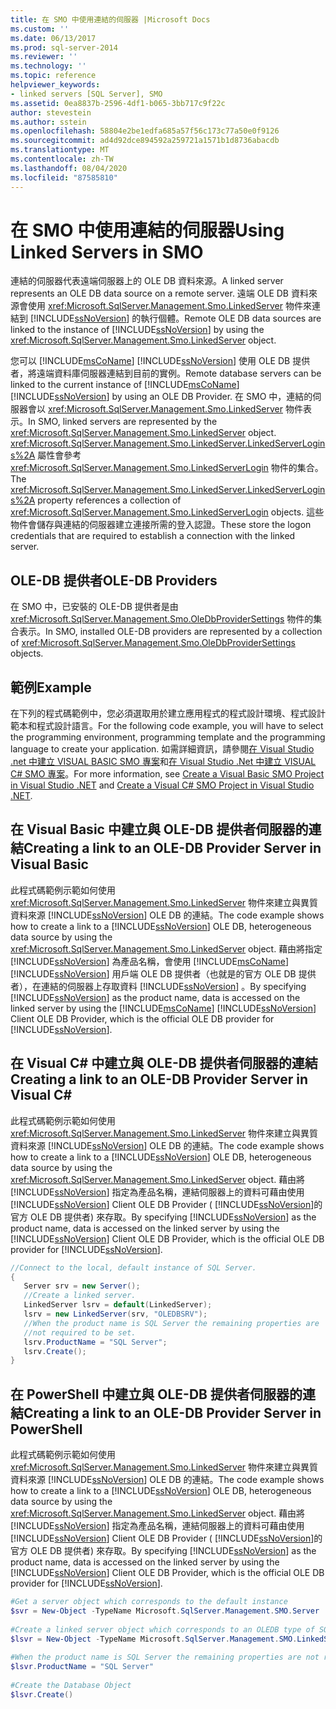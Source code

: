 ```yaml
---
title: 在 SMO 中使用連結的伺服器 |Microsoft Docs
ms.custom: ''
ms.date: 06/13/2017
ms.prod: sql-server-2014
ms.reviewer: ''
ms.technology: ''
ms.topic: reference
helpviewer_keywords:
- linked servers [SQL Server], SMO
ms.assetid: 0ea8837b-2596-4df1-b065-3bb717c9f22c
author: stevestein
ms.author: sstein
ms.openlocfilehash: 58804e2be1edfa685a57f56c173c77a50e0f9126
ms.sourcegitcommit: ad4d92dce894592a259721a1571b1d8736abacdb
ms.translationtype: MT
ms.contentlocale: zh-TW
ms.lasthandoff: 08/04/2020
ms.locfileid: "87585810"
---
```

# <a name="using-linked-servers-in-smo"></a><span data-ttu-id="a7f5d-102">在 SMO 中使用連結的伺服器</span><span class="sxs-lookup"><span data-stu-id="a7f5d-102">Using Linked Servers in SMO</span></span>
  <span data-ttu-id="a7f5d-103">連結的伺服器代表遠端伺服器上的 OLE DB 資料來源。</span><span class="sxs-lookup"><span data-stu-id="a7f5d-103">A linked server represents an OLE DB data source on a remote server.</span></span> <span data-ttu-id="a7f5d-104">遠端 OLE DB 資料來源會使用 <xref:Microsoft.SqlServer.Management.Smo.LinkedServer> 物件來連結到 [!INCLUDE[ssNoVersion](../../../includes/ssnoversion-md.md)] 的執行個體。</span><span class="sxs-lookup"><span data-stu-id="a7f5d-104">Remote OLE DB data sources are linked to the instance of [!INCLUDE[ssNoVersion](../../../includes/ssnoversion-md.md)] by using the <xref:Microsoft.SqlServer.Management.Smo.LinkedServer> object.</span></span>  
  
 <span data-ttu-id="a7f5d-105">您可以 [!INCLUDE[msCoName](../../../includes/msconame-md.md)] [!INCLUDE[ssNoVersion](../../../includes/ssnoversion-md.md)] 使用 OLE DB 提供者，將遠端資料庫伺服器連結到目前的實例。</span><span class="sxs-lookup"><span data-stu-id="a7f5d-105">Remote database servers can be linked to the current instance of [!INCLUDE[msCoName](../../../includes/msconame-md.md)] [!INCLUDE[ssNoVersion](../../../includes/ssnoversion-md.md)] by using an OLE DB Provider.</span></span> <span data-ttu-id="a7f5d-106">在 SMO 中，連結的伺服器會以 <xref:Microsoft.SqlServer.Management.Smo.LinkedServer> 物件表示。</span><span class="sxs-lookup"><span data-stu-id="a7f5d-106">In SMO, linked servers are represented by the <xref:Microsoft.SqlServer.Management.Smo.LinkedServer> object.</span></span> <span data-ttu-id="a7f5d-107"><xref:Microsoft.SqlServer.Management.Smo.LinkedServer.LinkedServerLogins%2A> 屬性會參考 <xref:Microsoft.SqlServer.Management.Smo.LinkedServerLogin> 物件的集合。</span><span class="sxs-lookup"><span data-stu-id="a7f5d-107">The <xref:Microsoft.SqlServer.Management.Smo.LinkedServer.LinkedServerLogins%2A> property references a collection of <xref:Microsoft.SqlServer.Management.Smo.LinkedServerLogin> objects.</span></span> <span data-ttu-id="a7f5d-108">這些物件會儲存與連結的伺服器建立連接所需的登入認證。</span><span class="sxs-lookup"><span data-stu-id="a7f5d-108">These store the logon credentials that are required to establish a connection with the linked server.</span></span>  
  
## <a name="ole-db-providers"></a><span data-ttu-id="a7f5d-109">OLE-DB 提供者</span><span class="sxs-lookup"><span data-stu-id="a7f5d-109">OLE-DB Providers</span></span>  
 <span data-ttu-id="a7f5d-110">在 SMO 中，已安裝的 OLE-DB 提供者是由 <xref:Microsoft.SqlServer.Management.Smo.OleDbProviderSettings> 物件的集合表示。</span><span class="sxs-lookup"><span data-stu-id="a7f5d-110">In SMO, installed OLE-DB providers are represented by a collection of <xref:Microsoft.SqlServer.Management.Smo.OleDbProviderSettings> objects.</span></span>  
  
## <a name="example"></a><span data-ttu-id="a7f5d-111">範例</span><span class="sxs-lookup"><span data-stu-id="a7f5d-111">Example</span></span>  
 <span data-ttu-id="a7f5d-112">在下列的程式碼範例中，您必須選取用於建立應用程式的程式設計環境、程式設計範本和程式設計語言。</span><span class="sxs-lookup"><span data-stu-id="a7f5d-112">For the following code example, you will have to select the programming environment, programming template and the programming language to create your application.</span></span> <span data-ttu-id="a7f5d-113">如需詳細資訊，請參閱[在 Visual Studio .net 中建立 VISUAL BASIC SMO 專案](../../../database-engine/dev-guide/create-a-visual-basic-smo-project-in-visual-studio-net.md)和[在 Visual Studio .Net 中建立 VISUAL C&#35; SMO 專案](../how-to-create-a-visual-csharp-smo-project-in-visual-studio-net.md)。</span><span class="sxs-lookup"><span data-stu-id="a7f5d-113">For more information, see [Create a Visual Basic SMO Project in Visual Studio .NET](../../../database-engine/dev-guide/create-a-visual-basic-smo-project-in-visual-studio-net.md) and [Create a Visual C&#35; SMO Project in Visual Studio .NET](../how-to-create-a-visual-csharp-smo-project-in-visual-studio-net.md).</span></span>  
  
## <a name="creating-a-link-to-an-ole-db-provider-server-in-visual-basic"></a><span data-ttu-id="a7f5d-114">在 Visual Basic 中建立與 OLE-DB 提供者伺服器的連結</span><span class="sxs-lookup"><span data-stu-id="a7f5d-114">Creating a link to an OLE-DB Provider Server in Visual Basic</span></span>  
 <span data-ttu-id="a7f5d-115">此程式碼範例示範如何使用 <xref:Microsoft.SqlServer.Management.Smo.LinkedServer> 物件來建立與異質資料來源 [!INCLUDE[ssNoVersion](../../../includes/ssnoversion-md.md)] OLE DB 的連結。</span><span class="sxs-lookup"><span data-stu-id="a7f5d-115">The code example shows how to create a link to a [!INCLUDE[ssNoVersion](../../../includes/ssnoversion-md.md)] OLE DB, heterogeneous data source by using the <xref:Microsoft.SqlServer.Management.Smo.LinkedServer> object.</span></span> <span data-ttu-id="a7f5d-116">藉由將指定 [!INCLUDE[ssNoVersion](../../../includes/ssnoversion-md.md)] 為產品名稱，會使用 [!INCLUDE[msCoName](../../../includes/msconame-md.md)] [!INCLUDE[ssNoVersion](../../../includes/ssnoversion-md.md)] 用戶端 OLE DB 提供者（也就是的官方 OLE DB 提供者），在連結的伺服器上存取資料 [!INCLUDE[ssNoVersion](../../../includes/ssnoversion-md.md)] 。</span><span class="sxs-lookup"><span data-stu-id="a7f5d-116">By specifying [!INCLUDE[ssNoVersion](../../../includes/ssnoversion-md.md)] as the product name, data is accessed on the linked server by using the [!INCLUDE[msCoName](../../../includes/msconame-md.md)] [!INCLUDE[ssNoVersion](../../../includes/ssnoversion-md.md)] Client OLE DB Provider, which is the official OLE DB provider for [!INCLUDE[ssNoVersion](../../../includes/ssnoversion-md.md)].</span></span>  
  
<!-- TODO: review snippet reference  [!CODE [SMO How to#SMO_VBLinkedServers1](SMO How to#SMO_VBLinkedServers1)]  -->  
  
## <a name="creating-a-link-to-an-ole-db-provider-server-in-visual-c"></a><span data-ttu-id="a7f5d-117">在 Visual C# 中建立與 OLE-DB 提供者伺服器的連結</span><span class="sxs-lookup"><span data-stu-id="a7f5d-117">Creating a link to an OLE-DB Provider Server in Visual C#</span></span>  
 <span data-ttu-id="a7f5d-118">此程式碼範例示範如何使用 <xref:Microsoft.SqlServer.Management.Smo.LinkedServer> 物件來建立與異質資料來源 [!INCLUDE[ssNoVersion](../../../includes/ssnoversion-md.md)] OLE DB 的連結。</span><span class="sxs-lookup"><span data-stu-id="a7f5d-118">The code example shows how to create a link to a [!INCLUDE[ssNoVersion](../../../includes/ssnoversion-md.md)] OLE DB, heterogeneous data source by using the <xref:Microsoft.SqlServer.Management.Smo.LinkedServer> object.</span></span> <span data-ttu-id="a7f5d-119">藉由將 [!INCLUDE[ssNoVersion](../../../includes/ssnoversion-md.md)] 指定為產品名稱，連結伺服器上的資料可藉由使用 [!INCLUDE[ssNoVersion](../../../includes/ssnoversion-md.md)] Client OLE DB Provider ( [!INCLUDE[ssNoVersion](../../../includes/ssnoversion-md.md)]的官方 OLE DB 提供者) 來存取。</span><span class="sxs-lookup"><span data-stu-id="a7f5d-119">By specifying [!INCLUDE[ssNoVersion](../../../includes/ssnoversion-md.md)] as the product name, data is accessed on the linked server by using the [!INCLUDE[ssNoVersion](../../../includes/ssnoversion-md.md)] Client OLE DB Provider, which is the official OLE DB provider for [!INCLUDE[ssNoVersion](../../../includes/ssnoversion-md.md)].</span></span>  
  
```csharp
//Connect to the local, default instance of SQL Server.   
{   
   Server srv = new Server();   
   //Create a linked server.   
   LinkedServer lsrv = default(LinkedServer);   
   lsrv = new LinkedServer(srv, "OLEDBSRV");   
   //When the product name is SQL Server the remaining properties are   
   //not required to be set.   
   lsrv.ProductName = "SQL Server";   
   lsrv.Create();   
}   
```  
  
## <a name="creating-a-link-to-an-ole-db-provider-server-in-powershell"></a><span data-ttu-id="a7f5d-120">在 PowerShell 中建立與 OLE-DB 提供者伺服器的連結</span><span class="sxs-lookup"><span data-stu-id="a7f5d-120">Creating a link to an OLE-DB Provider Server in PowerShell</span></span>  
 <span data-ttu-id="a7f5d-121">此程式碼範例示範如何使用 <xref:Microsoft.SqlServer.Management.Smo.LinkedServer> 物件來建立與異質資料來源 [!INCLUDE[ssNoVersion](../../../includes/ssnoversion-md.md)] OLE DB 的連結。</span><span class="sxs-lookup"><span data-stu-id="a7f5d-121">The code example shows how to create a link to a [!INCLUDE[ssNoVersion](../../../includes/ssnoversion-md.md)] OLE DB, heterogeneous data source by using the <xref:Microsoft.SqlServer.Management.Smo.LinkedServer> object.</span></span> <span data-ttu-id="a7f5d-122">藉由將 [!INCLUDE[ssNoVersion](../../../includes/ssnoversion-md.md)] 指定為產品名稱，連結伺服器上的資料可藉由使用 [!INCLUDE[ssNoVersion](../../../includes/ssnoversion-md.md)] Client OLE DB Provider ( [!INCLUDE[ssNoVersion](../../../includes/ssnoversion-md.md)]的官方 OLE DB 提供者) 來存取。</span><span class="sxs-lookup"><span data-stu-id="a7f5d-122">By specifying [!INCLUDE[ssNoVersion](../../../includes/ssnoversion-md.md)] as the product name, data is accessed on the linked server by using the [!INCLUDE[ssNoVersion](../../../includes/ssnoversion-md.md)] Client OLE DB Provider, which is the official OLE DB provider for [!INCLUDE[ssNoVersion](../../../includes/ssnoversion-md.md)].</span></span>  
  
```powershell
#Get a server object which corresponds to the default instance  
$svr = New-Object -TypeName Microsoft.SqlServer.Management.SMO.Server  
  
#Create a linked server object which corresponds to an OLEDB type of SQL server product  
$lsvr = New-Object -TypeName Microsoft.SqlServer.Management.SMO.LinkedServer -ArgumentList $svr,"OLEDBSRV"  
  
#When the product name is SQL Server the remaining properties are not required to be set.
$lsvr.ProductName = "SQL Server"
  
#Create the Database Object  
$lsvr.Create()
```  

